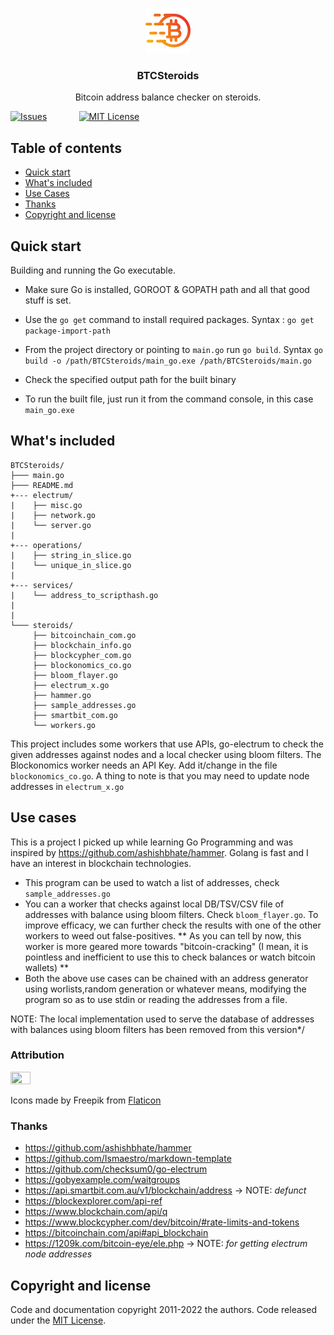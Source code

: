 <p align="center">
  <a href="https://github.com/xylevy/BTCSteroids/">
    <img src="images/logo.png" alt="Logo" width=72 height=72>
  </a>

  <h3 align="center">BTCSteroids</h3>

  <p align="center">
    Bitcoin address balance checker on steroids.

  </p>
  
 [![Issues][issues-shield]][issues-url] &nbsp;&nbsp;&nbsp;&nbsp;&nbsp;&nbsp;&nbsp;&nbsp;&nbsp;&nbsp;&nbsp;&nbsp;[![MIT License][license-shield]][license-url]
 
  



## Table of contents

- [Quick start](#quick-start)
- [What's included](#whats-included)
- [Use Cases](#use-cases)
- [Thanks](#thanks)
- [Copyright and license](#copyright-and-license)


## Quick start

Building and running the Go executable.

- Make sure Go is installed, GOROOT & GOPATH path and all that good stuff is set.

- Use the ```go get``` command to install required packages. Syntax : ```go get package-import-path```

- From the project directory or pointing to ```main.go``` run ```go build```. Syntax ```go build -o /path/BTCSteroids/main_go.exe /path/BTCSteroids/main.go```

- Check the specified output path for the built binary

- To run the built file, just run it from the command console, in this case ```main_go.exe```  


## What's included



```text
BTCSteroids/
├─── main.go
├─── README.md
+--- electrum/
|    ├── misc.go
|	 ├── network.go
|    └── server.go
|
+--- operations/  
|    ├── string_in_slice.go
|    └── unique_in_slice.go
|
+--- services/
|	 └── address_to_scripthash.go
| 
|
└─── steroids/
	 ├── bitcoinchain_com.go
	 ├── blockchain_info.go
	 ├── blockcypher_com.go
	 ├── blockonomics_co.go
	 ├── bloom_flayer.go
	 ├── electrum_x.go
	 ├── hammer.go
	 ├── sample_addresses.go
	 ├── smartbit_com.go
	 └── workers.go
```
This project includes some workers that use APIs, go-electrum to check the given addresses against nodes and a local checker using bloom filters. The Blockonomics worker  needs an API Key. Add it/change in the file ```blockonomics_co.go```.
A thing to note is that you may need to update node addresses in ```electrum_x.go```


## Use cases
This is a project I picked up while learning Go Programming and was inspired by https://github.com/ashishbhate/hammer. Golang is fast and I have an interest in blockchain technologies.
- This program can be used to watch a list of addresses, check ```sample_addresses.go``` 
- You can a worker that checks against local DB/TSV/CSV file of addresses with balance using bloom filters. Check ```bloom_flayer.go```. To improve efficacy, we can further check the results with one of the other workers to weed out false-positives.
** As you  can tell by now, this worker is more geared more towards "bitcoin-cracking" (I mean, it is pointless and inefficient to use this to check balances or watch bitcoin wallets) ** 
- Both the above use cases can be chained with an address generator using worlists,random generation or whatever means, modifying the program so as to use stdin or reading the addresses from a file.

NOTE: The local implementation used to serve the database of addresses with balances using bloom filters has been removed from this version*/

### Attribution

<img src="https://media.flaticon.com/dist/min/img/logo/flaticon_negative.svg" width=25% height=25%>

Icons made by Freepik from [Flaticon](https://www.flaticon.com)

### Thanks
- https://github.com/ashishbhate/hammer
- https://github.com/Ismaestro/markdown-template
- https://github.com/checksum0/go-electrum
- https://gobyexample.com/waitgroups
- https://api.smartbit.com.au/v1/blockchain/address -> NOTE: *defunct*
- https://blockexplorer.com/api-ref
- https://www.blockchain.com/api/q
- https://www.blockcypher.com/dev/bitcoin/#rate-limits-and-tokens
- https://bitcoinchain.com/api#api_blockchain
- https://1209k.com/bitcoin-eye/ele.php -> NOTE: *for getting electrum node addresses*




## Copyright and license

Code and documentation copyright 2011-2022 the authors. Code released under the [MIT License](https://github.com/xylevy/BTCSteroids/blob/master/LICENSE).

[issues-shield]: https://img.shields.io/github/issues/xylevy/BTCSteroids.svg?style=for-the-badge
[issues-url]: https://github.com/xylevy/BTCSteroids/issues
[license-shield]: https://img.shields.io/github/license/xylevy/BTCSteroids.svg?style=for-the-badge
[license-url]: https://github.com/xylevy/BTCSteroids/blob/master/LICENSE
